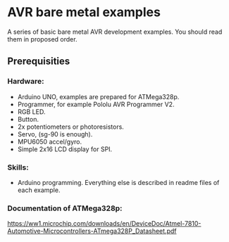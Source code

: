 # AVR bare metal examples
A series of basic bare metal AVR development examples. You should read them in proposed order.

## Prerequisities
### Hardware:
- Arduino UNO, examples are prepared for ATMega328p.
- Programmer, for example Pololu AVR Programmer V2.
- RGB LED.
- Button.
- 2x potentiometers or photoresistors.
- Servo, (sg-90 is enough).
- MPU6050 accel/gyro.
- Simple 2x16 LCD display for SPI.

### Skills:
- Arduino programming. Everything else is described in readme files of each example.

### Documentation of ATMega328p:
https://ww1.microchip.com/downloads/en/DeviceDoc/Atmel-7810-Automotive-Microcontrollers-ATmega328P_Datasheet.pdf
